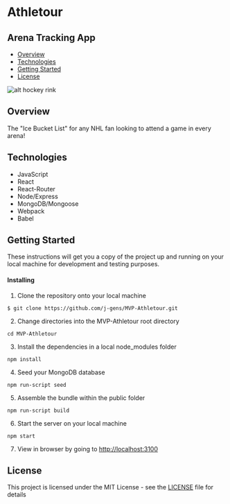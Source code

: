 # Athletour
## Arena Tracking App

* [Overview](https://github.com/j-gens/MVP-Athletour#overview)
* [Technologies](https://github.com/j-gens/MVP-Athletour#technologies)
* [Getting Started](https://github.com/j-gens/MVP-Athletour#getting-started)
* [License](https://github.com/j-gens/MVP-Athletour#license)

![alt hockey rink](https://github.com/j-gens/MVP-Athletour/blob/master/athletour-gen.jpeg?raw=true)

## Overview

The "Ice Bucket List" for any NHL fan looking to attend a game in every arena!

## Technologies

* JavaScript
* React
* React-Router
* Node/Express
* MongoDB/Mongoose
* Webpack
* Babel

## Getting Started

These instructions will get you a copy of the project up and running on your local machine for development and testing purposes.

#### Installing

1. Clone the repository onto your local machine
```
$ git clone https://github.com/j-gens/MVP-Athletour.git
```
2. Change directories into the MVP-Athletour root directory
```
cd MVP-Athletour
```
3. Install the dependencies in a local node_modules folder
```
npm install
```
4. Seed your MongoDB database
```
npm run-script seed
```
5. Assemble the bundle within the public folder
```
npm run-script build
```
6. Start the server on your local machine
```
npm start
```
7. View in browser by going to [http://localhost:3100](http://localhost:3100)

## License

This project is licensed under the MIT License - see the [LICENSE](https://github.com/j-gens/MVP-Athletour/blob/master/LICENSE) file for details

